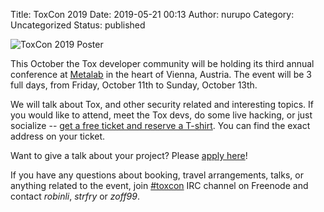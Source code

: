 Title: ToxCon 2019
Date: 2019-05-21 00:13
Author: nurupo
Category: Uncategorized
Status: published

![ToxCon 2019 Poster]({filename}static/images/toxcon-2019-poster.png)

This October the Tox developer community will be holding its third
annual conference at [Metalab](https://twitter.com/metalabvie) in the
heart of Vienna, Austria. The event will be 3 full days, from Friday,
October 11th to Sunday, October 13th.

We will talk about Tox, and other security related and interesting
topics. If you would like to attend, meet the Tox devs, do some live
hacking, or just socialize -- [get a free ticket and reserve a
T-shirt](https://pretix.eu/ZMetalab/ToxCon2019/). You can find the exact
address on your ticket.

Want to give a talk about your project? Please [apply
here](https://pretalx.tox.zoff.cc/toxcon2019/cfp)!

If you have any questions about booking, travel arrangements, talks, or
anything related to the event, join
[\#toxcon](https://webchat.freenode.net/?channels=#toxcon) IRC channel
on Freenode and contact *robinli*, *strfry* or *zoff99*.
